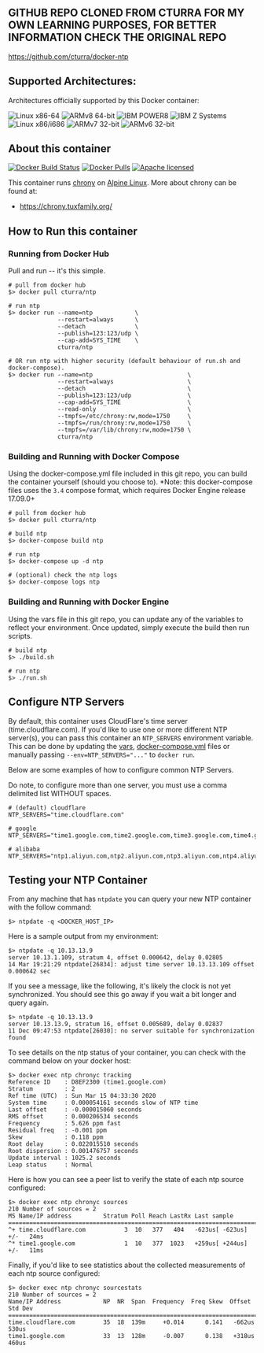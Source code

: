 ## GITHUB REPO CLONED FROM CTURRA FOR MY OWN LEARNING PURPOSES, FOR BETTER INFORMATION CHECK THE ORIGINAL REPO

https://github.com/cturra/docker-ntp

## Supported Architectures:

Architectures officially supported by this Docker container:

![Linux x86-64](https://img.shields.io/badge/linux/amd64-yellowgreen)
![ARMv8 64-bit](https://img.shields.io/badge/linux/arm64-yellowgreen)
![IBM POWER8](https://img.shields.io/badge/linux/ppc64le-yellowgreen)
![IBM Z Systems](https://img.shields.io/badge/linux/s390x-yellowgreen)
![Linux x86/i686](https://img.shields.io/badge/linux/386-yellowgreen)
![ARMv7 32-bit](https://img.shields.io/badge/linux/arm/v7-yellowgreen)
![ARMv6 32-bit](https://img.shields.io/badge/linux/arm/v6-yellowgreen)


## About this container

[![Docker Build Status](https://img.shields.io/docker/build/cturra/ntp.svg)](https://hub.docker.com/r/cturra/ntp/)
[![Docker Pulls](https://img.shields.io/docker/pulls/cturra/ntp.svg)](https://hub.docker.com/r/cturra/ntp/)
[![Apache licensed](https://img.shields.io/badge/license-Apache-blue.svg)](https://raw.githubusercontent.com/cturra/docker-ntp/master/LICENSE)

This container runs [chrony](https://chrony.tuxfamily.org/) on [Alpine Linux](https://alpinelinux.org/). More about chrony can be found at:

 * https://chrony.tuxfamily.org/


## How to Run this container

### Running from Docker Hub

Pull and run -- it's this simple.

```
# pull from docker hub
$> docker pull cturra/ntp

# run ntp
$> docker run --name=ntp            \
              --restart=always      \
              --detach              \
              --publish=123:123/udp \
              --cap-add=SYS_TIME    \
              cturra/ntp

# OR run ntp with higher security (default behaviour of run.sh and docker-compose).
$> docker run --name=ntp                           \
              --restart=always                     \
              --detach                             \
              --publish=123:123/udp                \
              --cap-add=SYS_TIME                   \
              --read-only                          \
              --tmpfs=/etc/chrony:rw,mode=1750     \
              --tmpfs=/run/chrony:rw,mode=1750     \
              --tmpfs=/var/lib/chrony:rw,mode=1750 \
              cturra/ntp
```


### Building and Running with Docker Compose

Using the docker-compose.yml file included in this git repo, you can build the container yourself (should you choose to).
*Note: this docker-compose files uses the `3.4` compose format, which requires Docker Engine release 17.09.0+

```
# pull from docker hub
$> docker pull cturra/ntp

# build ntp
$> docker-compose build ntp

# run ntp
$> docker-compose up -d ntp

# (optional) check the ntp logs
$> docker-compose logs ntp
```


### Building and Running with Docker Engine

Using the vars file in this git repo, you can update any of the variables to reflect your
environment. Once updated, simply execute the build then run scripts.

```
# build ntp
$> ./build.sh

# run ntp
$> ./run.sh
```


## Configure NTP Servers

By default, this container uses CloudFlare's time server (time.cloudflare.com). If you'd
like to use one or more different NTP server(s), you can pass this container an `NTP_SERVERS`
environment variable. This can be done by updating the [vars](vars), [docker-compose.yml](docker-compose.yml)
files or manually passing `--env=NTP_SERVERS="..."` to `docker run`.

Below are some examples of how to configure common NTP Servers.

Do note, to configure more than one server, you must use a comma delimited list WITHOUT spaces.

```
# (default) cloudflare
NTP_SERVERS="time.cloudflare.com"

# google
NTP_SERVERS="time1.google.com,time2.google.com,time3.google.com,time4.google.com"

# alibaba
NTP_SERVERS="ntp1.aliyun.com,ntp2.aliyun.com,ntp3.aliyun.com,ntp4.aliyun.com"
```


## Testing your NTP Container

From any machine that has `ntpdate` you can query your new NTP container with the follow
command:

```
$> ntpdate -q <DOCKER_HOST_IP>
```


Here is a sample output from my environment:

```
$> ntpdate -q 10.13.13.9
server 10.13.1.109, stratum 4, offset 0.000642, delay 0.02805
14 Mar 19:21:29 ntpdate[26834]: adjust time server 10.13.13.109 offset 0.000642 sec
```


If you see a message, like the following, it's likely the clock is not yet synchronized.
You should see this go away if you wait a bit longer and query again.
```
$> ntpdate -q 10.13.13.9
server 10.13.13.9, stratum 16, offset 0.005689, delay 0.02837
11 Dec 09:47:53 ntpdate[26030]: no server suitable for synchronization found
```

To see details on the ntp status of your container, you can check with the command below
on your docker host:
```
$> docker exec ntp chronyc tracking
Reference ID    : D8EF2300 (time1.google.com)
Stratum         : 2
Ref time (UTC)  : Sun Mar 15 04:33:30 2020
System time     : 0.000054161 seconds slow of NTP time
Last offset     : -0.000015060 seconds
RMS offset      : 0.000206534 seconds
Frequency       : 5.626 ppm fast
Residual freq   : -0.001 ppm
Skew            : 0.118 ppm
Root delay      : 0.022015510 seconds
Root dispersion : 0.001476757 seconds
Update interval : 1025.2 seconds
Leap status     : Normal
```


Here is how you can see a peer list to verify the state of each ntp source configured:
```
$> docker exec ntp chronyc sources
210 Number of sources = 2
MS Name/IP address         Stratum Poll Reach LastRx Last sample
===============================================================================
^+ time.cloudflare.com           3  10   377   404   -623us[ -623us] +/-   24ms
^* time1.google.com              1  10   377  1023   +259us[ +244us] +/-   11ms
```


Finally, if you'd like to see statistics about the collected measurements of each ntp
source configured:
```
$> docker exec ntp chronyc sourcestats
210 Number of sources = 2
Name/IP Address            NP  NR  Span  Frequency  Freq Skew  Offset  Std Dev
==============================================================================
time.cloudflare.com        35  18  139m     +0.014      0.141   -662us   530us
time1.google.com           33  13  128m     -0.007      0.138   +318us   460us
```
